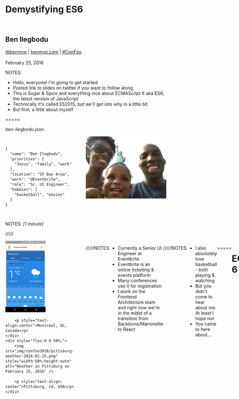 # Demystifying ES6

<br />

## Ben Ilegbodu

[@benmvp](https://twitter.com/benmvp) | [benmvp.com](/) | [#ConFoo](https://twitter.com/hashtag/confoo)  
<br />
February 25, 2016  

NOTES:
- Hello, everyone! I'm going to get started
- Posted link to slides on twitter if you want to follow along
- This is Sugar & Spice and everything nice about ECMAScript 6 aka ES6, the latest version of JavaScript
- Technically it's called ES2015, but we'll get into why in a little bit
- But first, a little about myself

=====

ben-ilegbodu.json

<div style="display:flex">
	<div style="flex:0 0 50%;">
		<pre><code class="lang-json">
{
  "name": "Ben Ilegbodu",
  "priorities": [
    "Jesus", "family", "work"
  ],
  "location": "SF Bay Area",
  "work": "@Eventbrite",
  "role": "Sr. UI Engineer",
  "hobbies": [
    "basketball", "movies"
  ]
}
			</code></pre>
	</div>
	<div style="flex:0 0 50%;">
		<img src="img/family-nyc.jpg" style="width:100%;height:auto" alt="Family in NYC" />
	</div>
</div>

NOTES:
_[1 minute]_

/////

<div style="display:flex">
	<div style="flex:0 0 50%;">
		<img src="img/confoo2016/montreal-weather-2016-02-25.png" style="width:50%;height:auto" alt="Weather in Montreal on February 25, 2016" />

        <p style="text-align:center">Montreal, QC, Canada</p>
	</div>
	<div style="flex:0 0 50%;">
		<img src="img/confoo2016/pittsburg-weather-2016-02-25.png" style="width:50%;height:auto" alt="Weather in Pittsburg on February 25, 2016" />

        <p style="text-align: center">Pittsburg, CA, USA</p>
	</div>
</div>

/////

![Eventbrite logo](img/eventbrite-logo.png)

NOTES:
- Currently a Senior UI Engineer at Eventbrite
- Eventbrite is an online ticketing & events platform
- Many conferences use it for registration
- I work on the Frontend Architecture team and right now we're in the midst of a transition from Backbone/Marionette to React

/////

<!-- .slide: data-background="url(img/giphy/lebron-celebration.gif) no-repeat center" data-background-size="contain"-->

NOTES:
- I also absolutely love basketball - both playing & watching
- But you didn't come to hear about me. At least I hope not
- You came to here about...

=====

# ECMAScript 6

NOTES:
_[2 minutes]_

- So let's talk about it
- Show of hands:
  1. JavaScript Developers?
  1. Heard of ECMAScript 6 before today?
  1. Played around with it?
  1. Using in live code?
- Got a pretty diverse audience
- Newbies: nice intro
- Experienced: nugget or 2
- Blog has details

/////

#### Sugar <!-- .element: style="color:blue;" -->  

<div style="columns:3;-webkit-columns:3;-moz-columns:3;font-size:smaller;margin-bottom:2em">
  <code>\_\_proto\_\_</code>  
  Arrow functions  
  Classes  
  Default parameters  
  Destructuring  
  Object literal shorthand  
  Modules  
  Rest parameters  
  Spread operator  
  Tagged templates  
  Template literals  
</div>

#### Spice <!-- .element: style="color:red;" -->  

<div style="columns:3;-webkit-columns:3;-moz-columns:3;font-size:smaller">
  Array APIs  
  Block scoping  
  `for-of`  
  Generators  
  Iterators  
  Maps  
  Math APIs  
  Module loaders  
  Number APIs  
  Object APIs  
  Promises  
  Proxies  
  Reflect API  
  RegExp APIs  
  Sets  
  String APIs  
  Subclassable built-ins  
  Symbols  
  Tail calls  
  Typed arrays  
  Unicode  
  WeakMaps  
  WeakSets  
</div>

NOTES:
- Full list of features included in the ES6 specification
- That's 30+ features!
- 2 categories: sugar & spice
  - SUGAR: Syntactic sugar. Mostly minor syntax upgrades that make code clearer
  - SPICE: Spicy new functionality like new operators, objects and APIs
- But before we talking about the features let's start with a history lesson

=====

# ECMAScript History

Looking back on two decades of JavaScript

NOTES:
_[4 minutes]_

/////

###### History

## May 1995

<img src="img/es6/brendan-eich.jpg" style="height: 450px" />

### Brendan Eich

<br />

Created JavaScript **_in 10 days_**

<br />

##### Mocha (May) ➜ LiveScript (Sep) ➜ JavaScript (Dec)

NOTES:

- JavaScript was created in May 1995 by Brendan Eich while at Netscape
- He reportedly developed it in 10 days
  - I find that hard to believe
  - But when you look at some of JavaScript's quirks maybe he really did?
  - Turns out he did a lot of planning before the 10 days of **implementation**
- Originally named Mocha (chosen by Netscape founder Marc Andressen)
- In September 1995, a beta version of Netscape Navigator 2.0 & renamed to LiveScript
- In December 1995, Netscape renamed it to JavaScript (with NN 2.0b3) because Java was popular at the time

/////

###### History

## November 1996

<br />

TC39 started work on ECMA-262 (ECMAScript)

NOTES:
_[5 minutes]_

- August 1996, Microsoft cloned JavaScript in IE 3.0 and called it JScript
- A standard was needed
- Netscape took JavaScript to Ecma standards organization to maintain language spec
- The Ecma Technical Committee 39 (aka TC39) began work on ECMA-262 (aka ECMAScript) in November 1996
- ECMAScript is the name of the official standard
- JavaScript is the most well-known implementation
- There's also ActionScript (Macromedia/Adobe) and JScript (Microsoft)
- But pretty much ECMAScript == JavaScript

/////

###### History

## Jun 1997 — **ES1**
## Jun 1998 — **ES2**
## Dec 1999 — **ES3**  <!-- .element: class="fragment highlight-green" data-fragment-index="0" -->  
## Dec 2009 — **ES5**  <!-- .element: class="fragment highlight-blue" data-fragment-index="1" -->  
## Jun 2015 — **ES6**  <!-- .element: class="fragment highlight-red" data-fragment-index="2" -->  
## Jun 2016 — **ES7**

NOTES:
_[6 minutes]_

- First version of ECMAScript spec was released in `June 1997`
- ECMAScript 2 was released a year later with only minor changes
- 18 months later ECMAScript 3 (**[NEXT]**) was released
  - Included features like regular expressions, try/catch & numeric formatting
  - ES3 is the version of JavaScript in IE8
- ES5 was released in `December 2009` (**[NEXT]**)
  - It's in all of our modern browsers
  - Features: strict mode, JSON, `.map()/.forEach()`, `O.keys()`, property accessors
  - 10 year difference was rift which caused ES4 to be lost spec
- ES6, what we're here for, released in `June 2015` (**[NEXT]**)
  - Another big gap because spec is so big
  - ES Harmony ➜ ES.next ➜ ES6 ➜ ES2015
  - Yearly cadence
- ES7 will be released in `June 2016`
  - Only will have 2 features

=====

# ES6 Features

NOTES:
_[8 minutes]_

/////

## Agenda

1. Block scoping <!-- .element: class="fragment highlight-red" data-fragment-index="0" -->  
1. Default parameters <!-- .element: class="fragment highlight-blue" data-fragment-index="0" -->
1. Destructuring <!-- .element: class="fragment highlight-blue" data-fragment-index="0" -->
1. Rest parameters <!-- .element: class="fragment highlight-blue" data-fragment-index="0" -->
1. Spread operator <!-- .element: class="fragment highlight-blue" data-fragment-index="0" -->
1. `for-of` <!-- .element: class="fragment highlight-red" data-fragment-index="0" -->
1. Template literals <!-- .element: class="fragment highlight-blue" data-fragment-index="0" -->
1. Arrow functions <!-- .element: class="fragment highlight-blue" data-fragment-index="0" -->
1. Classes <!-- .element: class="fragment highlight-blue" data-fragment-index="0" -->
1. Object literal shorthand <!-- .element: class="fragment highlight-blue" data-fragment-index="0" -->

NOTES:
- As a reminder, here's what we'll be covering
- Focusing on the syntactic sugar features **[NEXT]** because they are the ones your more likely to use immediately to make your code clearer
- We're going to cover these 10 features in less than 40 minutes
  - Buckle your seat belts!

=====

```js
function notify(msg, options) {
  var type, timeout, canClose;

  if (!options)
    options = {};

  type = options.type || 'info';
  timeout = options.timeout;
  canClose = options.close === undefined ? true : options.close;

  // display notification
}

notify('Hi!');
notify('Hi!', {type:'error'});
notify('Hi!', {type:'warn', canClose:false});
```

How can we clean/shorten this code up?

NOTES:
_[10 minutes]_

- Take a look at this code for a bit while I talk
- It's a function that will display a notification message
  - There are a few options on how the message will be displayed
- I'm sure we've all written code like this
- It's not bad but it feels like it could be cleaner.
- Let's try to fix these problems with some ES6 features
- The first issue is the separate declarations from assignments
- Ideally we'd move the declarations to after we default `options`
  - But we need to keep `var` declarations on top to be safe from `var` hoisting
  - The JS interpreter essentially moves all `var` declarations to the top of the function
- What we need is for a variable declaration that does __not__ hoist
- There's an ES6 feature for that!

/////

# Block scoping

Replace `var` with `let` & `const`

NOTES:
- In fact there are two: `let` & `const`
- Together they're called Block scoping
- With block scoping we can replace `var` with `let` & `const`

/////

Unified declarations with assignments!

```js
function notify(msg, options) {
  if (!options)
    options = {};

  let type = options.type || 'info';
  let timeout = options.timeout;
  let canClose = options.close === undefined ? true : options.close;
}
```

<br />

-----

#### Before

```js
function notify(msg, options) {
  var type, timeout, canClose;

  if (!options)
    options = {};

  type = options.type || 'info';
  timeout = options.timeout;
  canClose = options.close === undefined ? true : options.close;
}
```

NOTES:

- Now with `let` we can safely move the declarations down w/ the assignments
- No more worries about variable hoisting

/////

<!-- .slide: data-background="url(img/giphy/unimpressed-squidward.gif) no-repeat center" data-background-size="contain"-->

NOTES:
- But really this is pretty unimpressive
- Bug fix masquerading as a feature
- It's really how `var` should've worked all along
- More so fixing a deficiency rather than supplying new functionality

/////

`const`

```js
const NAME_KEY = 'name';
const data = {key: 'adam', value: 'eve'};
const token;  // ReferenceError for not assigning a value

NAME_KEY = 'key'; // TypeError for trying to change a const value

data.key = 'moses'; // not an error updating const object's properties
```

Use `Object.freeze()` for objects!

<!-- .element: class="fragment" -->

NOTES:
- `const` is pretty straightforward
- Can’t change a value that is declared `const`
- Must assign an initial value if declared `const`
- One interesting thing is that if an object is `const` its properties are not
  - You can still assign to them
  - Need to use `Object.freeze`
  - Or immutable.js from Facebook

/////

```js
function notify(msg, options) {
  if (!options)
    options = {};

  let type = options.type || 'info';
  let timeout = options.timeout;
  let canClose = options.close === undefined ? true : options.close;
}

notify('Hi!');
notify('Hi!', {type:'error'});
notify('Hi!', {type:'warn', canClose:false});
```

NOTES:
- Back to our code...
- One problem down, a few more to go
- It'd be nice if we didn't have to default `options` in code
- It'd also be nice if it were clear to function callers that `options` does get defaulted
- There's an ES6 feature for that!

=====

# Default parameters

Replace function body code with function header defaults

NOTES:
_[13 minutes]_

- It's called default parameters
- With default parameters we can move our defaulting logic into the function header

/////

Defaulting logic in header!

```js
function notify(msg, options = {}) {
  let type = options.type || 'info';
  let timeout = options.timeout;
  let canClose = options.close === undefined ? true : options.close;

  // display notification
}
```

<br />

-----

#### Before  

```js
function notify(msg, options) {
  if (!options)
    options = {};

  let type = options.type || 'info';
  let timeout = options.timeout;
  let canClose = options.close === undefined ? true : options.close;

  // display notification
}
```

NOTES:
- `options` is now defaulted to an empty object in the function header
- Nothing earth-shattering. We're used to this from other programming languages
- However...

/////

```js
function getWidth() {
  console.log('getWidth');
  return 7;
}
function drawRect(width=getWidth(), height=width*2, options={color:'red'}) {
  console.log(width, height, options);

  // draw rectangle
}
```

```
> drawRect()
 getWidth
 7  14  {color:'red'}

> drawRect(17)
 17  34  {color:'red'}

> drawRect(4, 11)
 4  11  {color:'red'}

> drawRect(2, 1, {color:'blue'})
 2  1  {color:'blue'}
```

NOTES:
- ...take a look at this code and corresponding console output
- Unlike other programming languages that support default values (like C#), a default value in ES6 does not have to be a primitive value
  - It can be an `Object`, expression or even a functional call
- But function calls aren’t executed if the variable doesn’t need to be defaulted
  - As you can see in the sample terminal on the right, `getWidth` isn’t called when a value for `width` is specified
- Another thing to note, is that the default value for `height` is an expression that uses the `width` parameter
  - You’re free to use the value of any parameter that comes before

/////

```js
function notify(msg, options = {}) {
  let type = options.type || 'info';
  let timeout = options.timeout;
  let canClose = options.close === undefined ? true : options.close;

  // display notification
}

notify('Hi!');
notify('Hi!', {type:'error'});
notify('Hi!', {type:'warn', canClose:false});
```

NOTES:
- But back to the code we're trying to fix
- With the multiple assignments we're essentially mapping object property values that may or may not exist to variables
- There's an ES6 feature for that!

=====

# Destructuring

Replace multiple assignments with a single one

NOTES:
_[15 minutes]_

- It's called Destructuring
- With destructuring we can reduce multiple assignments down to one
- Be advised, destructuring is probably the most "out there" syntax addition
- It's ok if you don't understand it at first

/////

<!-- .slide: data-background="url(img/giphy/i-hate-you-brad-pitt.gif) no-repeat center" data-background-size="contain"-->

NOTES:
- I'm afraid that after we cover destructuring, you'll feel like this...
- But stick with me...

/////

Single assignment statement!

```js
function notify(msg, options = {}) {
  let {type='info', timeout, close: canClose=true} = options;

  // display notification
}
```

<br />

-----

#### Before

```js
function notify(msg, options = {}) {
  let type = options.type || 'info';
  let timeout = options.timeout;
  let canClose = options.close === undefined ? true : options.close;

  // display notification
}
```

NOTES:
- So now with object destructuring, we can collapse multiple assignments in to one
- Uses an object literal pattern to map properties of an object into multiple variables
- But we still have the problem of not knowing what properties in `options` are supported without looking at the function body
- There's an ES6 feature for that!

/////

Named parameters!

```js
function notify(msg, {type='info', timeout, close:canClose=true} = {}) {
  // display notification
}

notify('Hi!');
notify('Hi!', {type:'error'});
notify('Hi!', {type:'warn', canClose:false});
```

<br />

-----

#### Before

```js
function notify(msg, options = {}) {
  let {type='info', timeout, close: canClose=true} = options;

  // display notification
}

notify('Hi!');
notify('Hi!', {type:'error'});
notify('Hi!', {type:'warn', canClose:false});
```

NOTES:
- It's called object destructuring again! lol
- Object destructuring can also be done in function headers to simulate named parameters
- Now, not only is `options` defaulted in the function header, but it's immediately destructured into the variables the function cares about
- And now anyone looking at the function header can tell what properties matter

/////

### After

```js
function notify(msg, {type='info', timeout, close:canClose=true} = {}) {
  // display notification
}
```

<br />

-----


### Before

```js
function notify(msg, options) {
  var type, timeout, canClose;

  if (!options)
    options = {};

  type = options.type || 'info';
  timeout = options.timeout;
  canClose = options.close === undefined ? true : options.close;

  // display notification
}
```

NOTES:
- All of our code has moved into the function header!

/////

<!-- .slide: data-background="url(img/giphy/no-way-mickey-mouse.gif) no-repeat center" data-background-size="contain"-->

NOTES:
- How many people find destructuring to actually make the code _less_ readable?
  - You're not alone!
  - I feel the same way too!
  - Of all the ES6 syntactic sugar features, destructuring seems the least readable to me
  - But I hope that as we all get familiar with the syntax, it'll become more readable
- Let's go ahead and take a look at array destructuring while we're here...

/////

```js
let [a, b, c] = [8, true, 11];
    // a=8, b=true, c=11
let [a, b, c=9] = ['no'];
    // a='no', b=undefined, c=9
let [, yr, mo, day] = /^(\d\d\d\d)-(\d\d)-(\d\d)$/.exec('2016-02-25');
    // yr='2015', mo='11', day='14'
```

```js
function hi(a, [b, , d]) {
    // a='hello', b=1, d=3
}
hi('hello', [1, 2, 3]);
```

### Array destructuring

NOTES:
- Array destructuring works much the same way as object destructuring
- The main difference is:
  - Array destructuring uses an array literal pattern on the left hand side of the assignment
  - And the order in the pattern determines the assignment matching
- Focus on the third example which is a real-world use case with regular expression matches
  - Don't need to maintain the intermediate array
- Works kind of how tuples work in Python
- Work in function headers too!

/////

```js
let {
    name,
    nicknames: [primaryNick],
    misc: {
      netWorth: netWorthThousands=0
    }
  } = {
    name: 'Sean Combs',
    nicknames: ['Puffy', 'Puff Daddy', 'Diddy'],
    misc: {
      netWorth: 735000,
      birthdate: '1969-11-04'
    }
  };
```

Object + array + nested destructuring!

NOTES:
- You thought destructuring was unreadable
- What about when you combine object & array destructuring?
- And what about when you also leverage nested destructuring?
- Your brain explodes! That's what.
- This conveys the point that just because you _can_ do it doesn't mean you _should_
- You can revisit this slide if you really want to try and understand what's going on

=====

# Quick Hits

=====

```js
function join(separator) {
  var values = [];

  // arguments is not an array, just "array-like"
  for (var i = 1; i < arguments.length; i++) {
      values.push(arguments[i]);
  }

  return values.join(separator);
}

// output: tic-tac-toe
join('-', 'tic', 'tac', 'toe');
```

Parameters list is unclear

NOTES:
- We have here a `join` method that takes a separator string followed by an unlimited number of parameters to join
- The fact that `join` takes more than one parameter is unclear let alone that it accepts an arbitrary number of them
- Because `join` uses the `separator` parameter the implementation has to start at index `1` of `arguments`
- And even if it could start at 0, `arguments` is only array-like so it doesn't have the `join` method that arrays have
- **NEED:** is an easy way to get an array of the parameters after `separator`
- And guess what? There's an ES6 feature for that

/////

# Rest parameters

Replace `arguments` with an array

/////

Clearer function signature!

```js
function join(separator, ...values) {
  return values.join(separator);
}

// output: tic-tac-toe
join('-', 'tic', 'tac', 'toe');
```


-----

#### Before

```js
function join(separator) {
  var values = [];

  // arguments is not an array, just "array-like"
  for (var i = 1; i < arguments.length; i++) {
      values.push(arguments[i]);
  }

  return values.join(separator);
}

// output: tic-tac-toe
join('-', 'tic', 'tac', 'toe');
```

NOTES:
- That's it!
- The three dots, called the rest operator, before the parameter make it a rest parameter
  - The rest parameter is an `Array` containing the rest of the parameters
  - Hence the name!
- Because `values` is a true array in the example, we can call join on it
- It’s also much **clearer** to see that `join()` takes an infinite number of parameters
- Rest parameter should pretty much replace all uses of the `arguments` keyword!

/////

Destructuring + rest parameters!

```js
let list = [9, 8, 7, 6, 5];
let [first, ...rest] = list;

// output: 9  [8, 7, 6, 5]
console.log(first, rest);
```

<br />

-----

#### ES5 way
```js
var list = [9, 8, 7, 6, 5],
    first = list[0],
    rest = list.slice(1);

// output: 9  [8, 7, 6, 5]
console.log(first, rest);
```

NOTES:
- One last thing with rest parameters
- They can be combined with array destructuring to replace `slice`
- Now, let's take a look at yet another problem

=====

```js
var maxValueNormal = Math.max(33, 2, 9),
    arrayOfValues = [33, 2, 9],
    maxValueFromArray = Math.max.apply(null, arrayOfValues);

// output: 33  33
console.log(maxValueNormal, maxValueFromArray);
```

`Math.max.apply`???

NOTES:
_[21 minutes]_

- `Math.max` accepts an arbitrary number of numeric parameters and returns the maximum one
- If you want to get the maximum value of an array of numbers, you have to call `Math.max.apply`
- `apply` converts the array of values into a sequence of parameters
- But it's kind of esoteric
  - Plus you have to specify `null` as the context
- Maybe there's an ES6 feature for this?

/////

# Spread operator

Replace `apply` with the spread operator

/////

No more `apply`!

```js
let arrayOfValues = [33, 2, 9];
let maxValueFromArray = Math.max(...arrayOfValues);

// output: 33
console.log(maxValueFromArray);
```

<br />

-----

#### ES5 way

```js
var arrayOfValues = [33, 2, 9],
    maxValueFromArray = Math.max.apply(null, arrayOfValues);

// output: 33
console.log(maxValueFromArray);
```

NOTES:
- Instead of calling `apply` we can use the spread operator
- It's 3 dots preceding a parameter in a function call
- The spread operator _spreads_ out the array into individual parameters

/////

## To be clear...
<br />

Spread operator  
Array &#8594; multiple parameters (function call)

```js
let arrayOfValues = [33, 2, 9];
let maxValueFromArray = Math.max(...arrayOfValues);
    // just like: Math.max(33, 2, 9)
```

-----

Rest operator  
Multiple parameters &#8594; array (function header)

```js
function join(separator, ...values) {
  // values = ['tic', 'tac', 'toe']
}

join('-', 'tic', 'tac', 'toe');
```

NOTES:
- Spread operator & rest operator look the exact same
- The spread operator works w/ function _call_ parameters
  - Takes an array literal and converts each element to individual parameters
- The rest operator works w/ function _header_ parameters
  - Takes individual parameters and puts them together into an array
- They are opposites of each other

/////

No more `concat`!

```js
let start = ['do', 're'];
let middle = ['mi', 'fa', 'so'];
let end = ['la', 'ti'];
let scaleFromLiteral = [...start, ...middle, ...end];

// output: ['do', 're', 'mi', 'fa', 'so', 'la', 'ti']
console.log(scaleFromLiteral);
```

<br />

-----

#### ES5 way

```js
let start = ['do', 're'];
let middle = ['mi', 'fa', 'so'];
let end = ['la', 'ti'];
let scaleFromConcat = start.concat(middle).concat(end);

// output: ['do', 're', 'mi', 'fa', 'so', 'la', 'ti']
console.log(scaleFromConcat);
```


NOTES:
- When we spread multiple arrays into an array literal we're constructing a new array with all of those values
- Therefore using the spread operator within an array literal can replace using `concat`

- All this talk of arrays reminds me of another problem...

=====

ES3: `for` loop

```js
var list = [8, 3, 11, 9, 6];

for (var i = 0; i < list.length; i++) {
  console.log(list[i]);
}
```

NOTES:
_[24 minutes]_

- Over the last 2 decades of JavaScript, developers have iterated over array elements using the basic `for` loop
- You have to:
  - Keep track of the counter variable `i`
  - Control when the loop ends

/////  


ES3: `for` loop (revised)

```js
var list = [8, 3, 11, 9, 6],
    length = list.length,
    i;

for (i = 0; i < length; i++) {
  console.log(list[i]);
}
```

NOTES:
- Technically, since `i` is hoisted, you should define it at the top of the function
- The `length` of `list` gets retrieved w/ every iteration so we should store it
- No one wants to write loops like this!

/////

`for-in` does not work with arrays!

```js
var list = [8, 3, 11, 9, 6],
    i;

// DON'T DO THIS!!!!
for (i in list) {
  console.log(list[i]);
}
```

![Dikembe Mutombo No No No](img/giphy/no-no-no-mutombo.gif) <!-- .element: style="width:50%" -->

NOTES:
- You may be tempted to use the `for-in` loop to iterate over an array because it exists in other languages like Python
- But it has problems
- `for-in` can iterate in an arbitrary order
- The values on the iteration variable are actually strings not numbers!
  - So adding numbers to them results in concatenation not addition
- Any enumerable keys on the array will also be iterated over
- `for-in` was designed to iterate over regular objects with string keys only
  - Not arrays
- Don't do it!!!

/////

ES5: `forEach` method

```js
var list = [8, 3, 11, 9, 6];

list.forEach(function(value, i) {
  console.log(value);
});
```

What about `break`, `continue` & `return`?

<!-- .element: class="fragment" -->

NOTES:
- ES5 introduced the `forEach` method on arrays
- It’s a more succinct syntax.
  - You no longer need the counter variable and it will read all values until the end
- But what if you want to `break` out of the loop or `continue` to the next value?
  - That would be a syntax error because there’s no loop control
- What if you want to `return`?
  - You’d be returning from the `forEach` callback function, not stopping iteration
- So basically we'd like to combine the benefits of `for` and `forEach` together
- There's an ES6 feature for that!

/////

# `for-of`

Replace `for` and `forEach` with `for-of`

/////

ES6: `for-of`

```js
let list = [8, 3, 11, 9, 6];

for (let value of list) {
  console.log(value);
}
```

<br />

-----

#### Before

```js
var list = [8, 3, 11, 9, 6],
    length = list.length,
    i;

for (i = 0; i < length; i++) {
  console.log(list[i]);
}
```

NOTES:
- It’s still succinct because it doesn’t need a counter variable and reads to the end just like `forEach`
- It also supports `break`, `continue` and `return` unlike `forEach`
- `for-of` is for arrays and `for-in` is for objects
- Now JavaScript has a similar loop control structure that mirrors what you’d see in C#, Python or Java

=====

```js
var first = 'Ben', last = 'Ilegbodu';

console.log('He said, "It\'s your fault!"'); // He said, "It's your fault!"
console.log('Name: ' + last + ', ' + (15 + 16));  // Name: Ilegbodu, 31
console.log('This is multi-line text, so\n' +
    'that newline characters are not\n' +
    'needed. Whitespace is respected\n');
```

Good ol' string concatenation

NOTES:
_[26 minutes]_

- Let's jump to another issue
- We usually don’t build string in JS anymore
- But we do sometimes have to provide messages to the user that have dynamic data

To make this easier, ES6 introduces...

/////

# Template literals

Replace string concatenation with template literals

NOTES:
- With template literals, we can stop using string concatenation

/////

String interpolation + multi-line!

```js
let first = 'Ben', last = `Ilegbodu`;

console.log(`He said, "It's your fault!"`); // He said, "It's your fault!"
console.log(`Name: ${last}, ${15 + 16}`); // Name: Ilegbodu, 31
console.log(`This is multi-line text, so
    that newline characters are not
    needed. Whitespace is respected
`);
```

-----

#### Before

```js
var first = 'Ben', last = 'Ilegbodu';

console.log('He said, "It\'s your fault!"'); // He said, "It's your fault!"
console.log('Name: ' + last + ', ' + (15 + 16));  // Name: Ilegbodu, 31
console.log('This is multi-line text, so\n' +
    'that newline characters are not\n' +
    'needed. Whitespace is respected\n');
```

NOTES:
- ES6 template literals are a brand new type of string literal, delimited by backticks (`` ` ``)
  - That’s not a typo!
  - That character to the left of the 1 key
  - Because of backticks, you no longer need to escape single or double quotes
- Template literals natively support string interpolation (token substitution)
  - Any JavaScript expression can be substituted inside ${ }
  - It will ultimately be coerced into a string
- Multi-line strings are now supported as well
  - Any whitespace you put will be in the string, including tabs and newlines
- You can actually always use template literals, but I tend to only use them when interpolating

===== <!-- .slide: data-transition="fade" -->

```js
'use strict';

MyObj.prototype.update = function() {
	$.get(this._url).done(function(responseData) {

		this._data = responseData;
	});
};
```

Where's the bug?

NOTES:
_[28 minutes]_

- Can anyone spot the mistake in this code?
- We're passing a callback to `done` of the `get` ajax request

///// <!-- .slide: data-transition="fade" -->

```js
'use strict';

MyObj.prototype.update = function() {
	$.get(this._url).done(function(responseData) {
		// `this` is undefined!
		this._data = responseData;
	});
};
```

Undefined `this`!

NOTES:
- `this` is `undefined` in the callback function in strict mode
- `this` is the global scope (window) in loose mode
- Something that newbies scratch their head about
- Experienced JavaScript developers still run into it
- _[Water break]_

/////

```js
MyObj.prototype.update = function() {
	var self = this; // store reference to `this`

	$.get(self._url).done(function(responseData) {
		// `self` is available in scope
		self._data = responseData;
	});
};
```

ES3 fix

NOTES:
- In ES3, we solved this by storing a reference to `this` in a variable so that it’s available in the scope of the anonymous function
- Works but pretty much every method has to assign `self` variable

/////

```js
MyObj.prototype.update = function() {
	$.get(this._url).done((function(responseData) {
		this._data = responseData;
	}).bind(this)); // pass in proper `this` context
};
```

ES5 fix

NOTES:
- `bind()` was introduced in ES5 and it creates a new function, passing the specified `this`
- Underscore and other shim have a bind method so it can work with ES3 browsers
- Works, but messy syntax
- We need something better!

/////

# Arrow functions

Replace anonymous functions with arrow functions

NOTES:
- With arrow functions we can stop using anonymous functions

/////

Arrow functions works how you would expect!

```js
MyObj.prototype.update = function() {
	$.get(this._url).done(responseData => {
		// `this` uses "lexical scoping"
		this._data = responseData;
	});
};
```

<br />

-----

#### ES5 way

```js
MyObj.prototype.update = function() {
  $.get(this._url).done((function(responseData) {
    this._data = responseData;
  }).bind(this)); // pass in proper `this` context
};
```


NOTES:
- Arrow functions in ES6 solve this problem
- Arrow functions use what’s called “lexical scoping” for `this`
  - It's implicitly “inherited” from the enclosing scope, which in our case would be the class method
  - Essentially arrow functions work how you would expect it to
- An arrow function is literally an arrow (fat arrow) between parameters and body

/////

### Arrow functions

```js
let squares = [1, 2, 3].map(value => value * value);
```

```js
let sum = [9, 8, 7, 6].reduce((value, memo) => memo + value, 0);
```

```js
$('button').click(e => {
  alert('Hello world!');
});
```

```js
setTimeout(() => {
  console.log('delayed for 1 second');
  console.log('using arrow function');
}, 1000);
```

```js
$.ajax({
  url: 'test.html',
  cache: false
}).done(html => {
  $('#results').append(html);
  console.log(html);
});
```

NOTES:
- You’ll find that arrow functions come in handy most when used as a callback function.
  - The various higher-order functional programming array methods that were introduced with ECMAScript 5 (like `map`, `forEach`, `reduce`, etc.) work well with arrow functions.
  - Arrow functions can also be used as callback functions for event handlers (like `click`, `keydown`, etc)
- This also shows the different formats of arrow functions
  - Perentheses can be omitted if there is one parameter
  - Curly braces can be omitted if there's just a single `return` line


=====

```js
function Todo(content, completed) {
    this.content = content;
    this.completed = completed;
}
Todo.prototype.toString = function() {
    return 'Content: ' + this.content +
        '\nCompleted: ' + this.completed;
};

var myTodo = new Todo('Learn ES6', true);
console.log(myTodo.toString());
```

Create classes via constructor functions

NOTES:
_[32 minutes]_

- Hitting the home stretch now
- Does anybody these days create "classes" using vanilla JavaScript these days?
- I think Angular 1 code might have
- Only done them as interview questions

/////

```js
var Todo = Backbone.Model.extend({
    toString: function() {
        return 'Content: ' + this.get('content') +
            '\nCompleted: ' + this.get('completed');
    }
});

var myTodo = new Todo({content: 'Learning ES6', completed: true});
console.log(myTodo.toString());
```

Create classes via class factories

NOTES:
- Instead we create classes using class factory methods provided by our favorite library
- Here's an example in Backbone
- We create a class by calling the `extend` static method on `Backbone.Model`
- We pass a giant object literal that has all the methods or properties to define
- Typically these methods will do more work than just create the class
  - They'll do some processing of the data prior to creating the class
- In the case of `Backbone.Model.extend()` it sets up a bucket of attributes you can set on the model

/////

# Classes

Replace class factories with `class` syntax

NOTES:
- Now we can replace assigning to the prototype or using custom class factories with native class syntax

/////

New ES6 `class` keyword

```js
class Todo {
    constructor(content, completed) {
        this.content = content;
        this.completed = completed;
    }
    toString() {
        return `Content: ${this.content}
            Completed: ${this.completed}`;
    }
}
```


-----

#### ES5 way

```js
function Todo(content, completed) {
    this.content = content;
    this.completed = completed;
}
Todo.prototype.toString = function() {
    return 'Content: ' + this.content +
        '\nCompleted: ' + this.completed;
};
```

NOTES:
- ES6 introduces the `class` keyword that defines a JavaScript "class"
- This isn't something new; it's just syntactic sugar over the ES5 constructor function
- But I feel like it's way more syntax friendly
- Methods within a class are just the name followed by parentheses. No need for `function` keyword
- The constructor is a special named method called `constructor`

/////

```js
function ColorTodo(content, completed, color) {
    Todo.call(this, content, completed);
    this.color = color;
}
ColorTodo.prototype = new Todo();

ColorTodo.prototype.toString = function() {
    return Todo.prototype.toString.call(this) +
        '\nColor: ' + this.color;
};

let myColorTodo = new ColorTodo('Learning ES6', true, 'red');
console.log(myColorTodo.toString());
```

Extending classes with **ES3/ES5**

NOTES:
- This is how you extend classes in ES3
- I'm assuming no one here has done this
- And this is actually the simplistic version without safety checks in ES5
- Just looking at the code it's hard to reason about what's going on here
- It's not all that clear that we're defining a `ColorTodo` class to inherit from `Todo`

/////

```js
class ColorTodo extends Todo {
    constructor(content, completed, color) {
        super(content, completed);
        this.color = color;
    }
    toString() {
        return `${super.toString()}
			Color: ${this.color}`;
    }
}

let myColorTodo = new ColorTodo('Learning ES6', true, 'red');
console.log(myColorTodo.toString());
```

Extending classes with **ES6**

NOTES:
- The ES6 class syntax also supports extending or inheriting classes using the `extends` keyword
- Within the constructor, you can just call `super()` to call the base class' constructor
- You **must** call `super()` before you can access `this` in the constructor
- Similarly you can override methods in inherited classes and call base methods by calling `super.` as we have in the `toString()` method
- To me, this is far clearer than the ES5 approach

/////

ES6 static methods

```js
class Todo {
    ...

    static add() {

    }
}
```

<br />

-----

#### ES5 way

```js
function Todo(content, completed) {
    ...
}
Todo.add = function() {

}
```

NOTES:
- ES6 class syntax also supports static methods with the `static` keyword
- The static method is defined within the `class` container
- In ES5 you would just add a named function directly to the constructor function

/////

ES6 class structure

```js
class MyClass extends BaseClass {
    constructor() { }
    methodOne() { }
    methodTwo() { }
    static staticMethodA() { }
    static staticMethodB() { }
}
```

<br />

-----

#### Class factories <!-- .element: class="fragment" data-fragment-index="0" -->  

```js
var MyClass = BaseClass.extend({
    toString: function() { }
});
MyClass.add = function() { };
```
<!-- .element: class="fragment" data-fragment-index="0" -->  

NOTES:
- Here's the complete structure of ES6 classes
- I really like the new syntax & try to use it all the time
- But there seems to be a lot of folks in the community who don't like them
- They prefer to still use the class factories **[NEXT]** provided by their favorite library
- This because classes as defined by ES6 spec are incomplete
- But despite deficiencies, I still feel classes are worthwhile
- It's clear that there was a need to make them easier because every library has its own abstraction
- Class syntax provides a single standard that we can then improve on

/////

## ES6 class drawbacks

<br />

No properties support!

<br />

```js
class Todo {
    static todoCount = 0;
    completed = false;

    constructor() {
        console.log(this.completed);
        console.log(Todo.todoCount);
    }
}
```

[ES Class Fields & Static Properties](https://github.com/jeffmo/es-class-fields-and-static-properties) (Stage 1)

<!-- .element: style="font-size:smaller" -->

NOTES:
- Static & instance properties aren't supported in ES6
- In our previous examples we assigned properties in the `constructor`
- It's the only way to know that certain properties are defined
- Defining properties makes it clear what properties are supported and allows us to provide defaults
- There is a proposal to add support that's currently only in Stage 1

/////

## ES6 class drawbacks

<br />

No mix-ins support!

<br />

```js
class Person {
    @readonly
    name() { return `${this.first} ${this.last}` }
}
```

[Class & Property Decorators](https://github.com/wycats/javascript-decorators) (Stage 1)

<!-- .element: style="font-size:smaller" -->

NOTES:
- With class factories we can use mix-ins to mix in other helpers methods into a class
- This is because the class was defined from an object literal
- With mix-ins we just add more functions to the literal before the class is actually created
- ES6 classes don't support this in their syntax
- However, there is a spec proposal for decorators that can solve similar problems & also currently sits at Stage 1

/////

## ES6 class drawbacks

<br />

Interoperability challenges!

<br />

```js
class Todo extends Backbone.Model {

}
```

NOTES:
- Because ES6 classes are just syntactic sugar of constructor functions they _should_ be interoperable with ES5 clases
- You should technically be able to use `extends` with a JavaScript class defined using constructor functions like in our example above
- However, most class factory functions (i.e. `Backbone.Model.extends()`) do a lot more processing before creating the derived class so it doesn't always work
- Depends on the library
- React has a class factory function for creating its components in ES5, but they've also put a lot of work in also making it ES6 class friendly. Other libraries need to follow suit
- Ember & Angular 2 have done the same

=====

```js
var Car = Backbone.Model.extend({
    evaluate: function(condition) {
        var value;

        ...

        return {
            value: value,
            condition: condition
        };
    }
});
```

NOTES:
_[39 minutes]_

- For our final feature, let's revisit class factories
- Remember we're passing a big object literal that contains the class configuration
- Defining a `Car` class that has an `evaluate` method
- Within the method we pass in `condition` & define the `value` variable
- There is some computation to determine `value`
- The result of `evaluate` is returning an object literal with keys the same as the variable name
- There's nothing _really_ wrong with this but...

/////

# Object literal shorthand

Write less code than before

/////

Object literals shorthand

```js
const Car = Backbone.Model.extend({
    evaluate(condition) {
        let value;

        return {
            value,
            condition
        };
    }
});
```

-----

#### ES5 way

```js
var Car = Backbone.Model.extend({
    evaluate: function(condition) {
        var value;

        return {
            value: value,
            condition: condition
        };
    }
});
```

NOTES:
- With ES6 we have object literal shorthand
- Remember we're passing a big object literal to `Backbone.Model.extend()`
- When specify methods we can get rid of `: function` using method shorthand
  - Just have method name and parameters (like `class` syntax)
- Within `evaluate`, because the object literal has keys that match the variables, we can just list the keys using property value shorthand
- This applies to **all** object literals, not just when they're used with class factories
- But if you either can't or don't want to use ES6 classes, you can still benefit from more succinct syntax with class factories

=====

## Review

1. Block scoping <!-- .element: class="fragment highlight-red" data-fragment-index="0" -->  
1. Default parameters <!-- .element: class="fragment highlight-blue" data-fragment-index="0" -->
1. Destructuring <!-- .element: class="fragment highlight-blue" data-fragment-index="0" -->
1. Rest parameters <!-- .element: class="fragment highlight-blue" data-fragment-index="0" -->
1. Spread operator <!-- .element: class="fragment highlight-blue" data-fragment-index="0" -->
1. `for-of` <!-- .element: class="fragment highlight-red" data-fragment-index="0" -->
1. Template literals <!-- .element: class="fragment highlight-blue" data-fragment-index="0" -->
1. Arrow functions <!-- .element: class="fragment highlight-blue" data-fragment-index="0" -->
1. Classes <!-- .element: class="fragment highlight-blue" data-fragment-index="0" -->
1. Object literal shorthand <!-- .element: class="fragment highlight-blue" data-fragment-index="0" -->

NOTES:
_[41 minutes]_

- As a reminder, here's what we covered to make our code clearer and more succinct
- I know I went through it pretty quickly, so if you didn't get it at all, they're recording this talk so you can always revisit later

=====

# Using ES6 now

Native execution vs. Transpiling

NOTES:
_[42 minutes]_

- Before we wrap up, let's quickly talk about how we can use these features now

/////

## Native JavaScript engine support

<br />
<br />

<div style="display:flex;align-items:flex-end;justify-content:space-between;">
<div style="flex:0 0 10%;">
  ![Google Chrome Logo](img/google-chrome-logo.png)
  91%
</div>
<div style="flex:0 0 10%">
  ![Mozilla Firefox Logo](img/mozilla-firefox-logo.png)
  85%
</div>
<div style="flex:0 0 10%">
  ![Microsoft Edge Logo](img/microsoft-edge-logo.png)
  83%
</div>
<div style="flex:0 0 10%">
  ![Apple Safari Logo](img/apple-safari-logo.png)
  56%
</div>
<div style="flex:0 0 10%">
  ![Opera Logo](img/opera-logo.png)
  91%
</div>
<div style="flex:0 0 10%">
  ![Webkit Logo](img/webkit-logo.png)
  83%
</div>
<div style="flex:0 0 10%">
  ![NodeJS Logo](img/nodejs-logo.png)
  59%
</div>
<div style="flex:0 0 10%">
  ![iOS 9 Logo](img/ios9-logo.png)
  56%
</div>
</div>

<br />
<br />

[ECMAScript 6 Compatibility Table](http://kangax.github.io/compat-table/es6/)

NOTES:
- ES6 support is pretty mixed. Chrome Canary is at 91% while Safari is at an abysmal 54%
- Node 5 is lagging behind, although Node 6 should have significantly more features
- It's already February of 2016 and ES2016 spec is coming soon
  - They haven't even finished ES2015 yet!
- I think this is why they decided to go to a yearly cadence to keep specs from being too big
- You may notice IE missing from the list. None of them support ES6
- Only option is transpiling

/////

### Transpiling ES6 &#8594; ES3/ES5

![Babel ES6 Live Transpiling](img/es6/babel-es6-transpile.gif)

NOTES:
- Transpiling lets you compile your ES6 code down to ES3/ES5 code for cross-browser compatibility
- So basically what you would do is write your code in ES6
- Then in your build step when converting SASS to vanilla CSS, minifying and so forth
- You would also run the transpiler to convert your ES6 code to ES5

/////

## Transpilers

<div style="display:flex; align-items:flex-end; justify-content:space-between;">
    <div style="flex:0 0 25%">
      [![Traceur Logo](img/es6/traceur-logo.png)](https://github.com/google/traceur-compiler)
      [Traceur](https://github.com/google/traceur-compiler)  
      60%
    </div>
    <div style="flex:0 0 25%">
      [![Babel Logo](img/es6/babel-logo.png)](https://babeljs.io/)   
      [Babel](https://babeljs.io/)   
      73%
    </div>
    <div style="flex:0 0 25%">
      [![TypeScript Logo](img/es6/typescript-logo-square.png)](http://www.typescriptlang.org/)  
      [TypeScript](http://www.typescriptlang.org/)  
      57%
    </div>
</div>

NOTES:
- There are 3 major ES6 transpilers
- Traceur
- Babel
- TypeScript
- As you can see, Babel has the most support
- I actually prefer it over the others, but they more or less accomplish the same tasks
- If you visit the websites they have interactive transpilers you can play around with
- The previous animation was the Babel online REPL
- Babel is super popular because it also supports React's JSX syntax

=====

## Additional Resources

- **[_Learning ES6_](/learning-es6-series/) by Ben Ilegbodu**
- [ES6 Katas](http://es6katas.org/) by Wolfram Kriesing
- [_Exploring ES6_](http://exploringjs.com/es6/) by Axel Rauschmayer
- [_Understanding ECMAScript 6_](https://leanpub.com/understandinges6/) by Nicholas C. Zakas
- [_ES6 in Depth_](https://hacks.mozilla.org/category/es6-in-depth/) by Jason Orendorff
- [_ES6 in Depth_](http://ponyfoo.com/articles/tagged/es6-in-depth) by Nicolas Bevacqua

NOTES:
_[45 minutes]_

- Shameless plug!
- You can also check out my blog where I go into detail about every feature I covered
- Other great books & blogs about ES6 too!

=====

# Shoutouts

/////

![ConFoo logo](img/confoo-logo.png)   <!-- .element: style="background: #fff; padding: 20px" -->

/////

![Eventbrite logo](img/eventbrite-logo.png)

## We're hiring!   <!-- .element: class="fragment" -->

/////

# YOU!

NOTES:
- It's my hope that, the main reason I do this, is so you can feel excited & confident to start using ES6 syntax in your code to make it clearer and more succinct

=====

<!-- .slide: data-background="url(img/giphy/thanks-jack-sparrow.gif) no-repeat center" data-background-size="contain"-->

# THANKS!     <!-- .element: style="-webkit-text-stroke: black 2px" -->

NOTES:
_[47 minutes]_

/////

# Questions?

<br />

## Ben Ilegbodu

[benmvp.com](/) | [@benmvp](https://twitter.com/benmvp) | [ben@benmvp.com](mailto:ben@benmvp.com)  
[github/benmvp](https://github.com/benmvp)

NOTES:
- Slides are on my Twitter profile and blog
